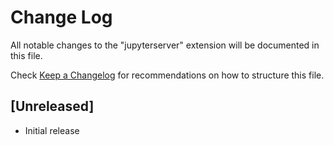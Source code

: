 # Change Log

All notable changes to the "jupyterserver" extension will be documented in this file.

Check [Keep a Changelog](http://keepachangelog.com/) for recommendations on how to structure this file.

## [Unreleased]

- Initial release